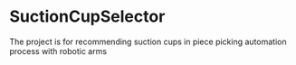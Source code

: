 # SuctionCupSelector
The project is for recommending suction cups in piece picking automation process with robotic arms


